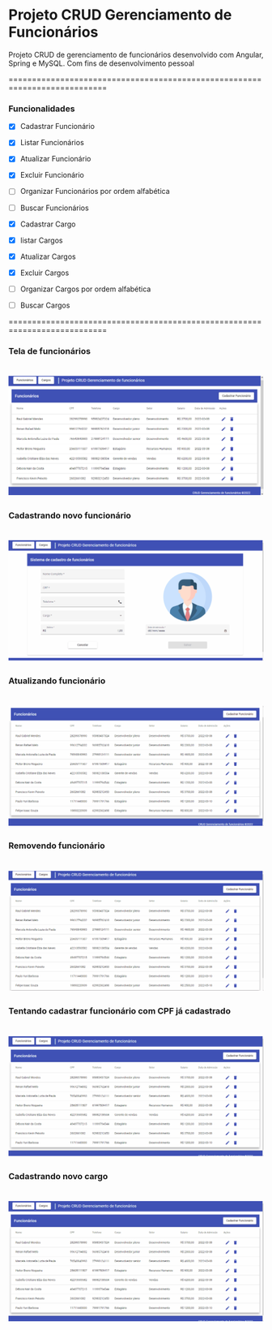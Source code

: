 # Projeto CRUD Gerenciamento de Funcionários

<p>Projeto CRUD de gerenciamento de funcionários desenvolvido com Angular, Spring e MySQL. Com fins de desenvolvimento pessoal</p> 

===========================================================================

### Funcionalidades

- [x] Cadastrar Funcionário
- [x] Listar Funcionários
- [x] Atualizar Funcionário
- [x] Excluir Funcionário
- [ ] Organizar Funcionários por ordem alfabética
- [ ] Buscar Funcionários

- [x] Cadastrar Cargo
- [x] listar Cargos
- [x] Atualizar Cargos
- [x] Excluir Cargos
- [ ] Organizar Cargos por ordem alfabética
- [ ] Buscar Cargos

===========================================================================

### Tela de funcionários

<h1>
    <img src="./Imagens Readme/telafuncionarios.png">
</h1>

### Cadastrando novo funcionário

<h1>
    <img src="./Imagens Readme/cadastrarfuncionario.gif">
</h1>

### Atualizando funcionário

<h1>
    <img src="./Imagens Readme/atualizarfuncionario.gif">
</h1>

### Removendo funcionário

<h1>
    <img src="./Imagens Readme/removerfuncionario.gif">
</h1>

### Tentando cadastrar funcionário com CPF já cadastrado

<h1>
    <img src="./Imagens Readme/cpfunico.gif">
</h1>

### Cadastrando novo cargo

<h1>
    <img src="./Imagens Readme/cadastrarcargo.gif">
</h1>